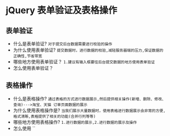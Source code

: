 # jQuery 表单验证及表格操作

## 表单验证
   * 什么是表单验证?
   `对于提交后台数据需要进行校验的操作`
   * 为什么使用表单验证?
   `提交数据时，进行数据的校验,减轻服务器端的压力,保证数据的正确性,节省带宽`
   * 哪些地方使用表单验证？
   `1.建议有输入框要往后台提交数据的地方使用表单验证`
   * 怎么使用表单验证？


## 表格操作
   * 什么是表格操作?
   `通过表格的方式进行数据展示,然后提供相关操作(新增、删除、修改、查询)--->淘宝、天猫 订单页面数据的展示`
   * 为什么使用表格操作是?
   `当我们展示大量数据时，使用表格进行数据展示会非常的方便,格式清晰,表格提供了相关的功能(合并行列等等)`
   * 哪些地方使用表格操作?
   `1.进行数据的展示,2.进行数据的展示及操作`
   * 怎么使用
   ``

